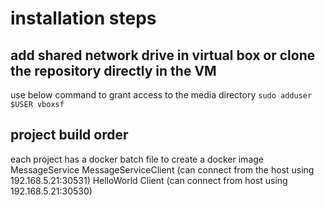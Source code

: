 # installation steps

## add shared network drive in virtual box or clone the repository directly in the VM
use below command to grant access to the media directory
`sudo adduser $USER vboxsf`

## project build order
each project has a docker batch file to create a docker image
MessageService
MessageServiceClient (can connect from the host using 192.168.5.21:30531)
HelloWorld
Client (can connect from host using 192.168.5.21:30530)



